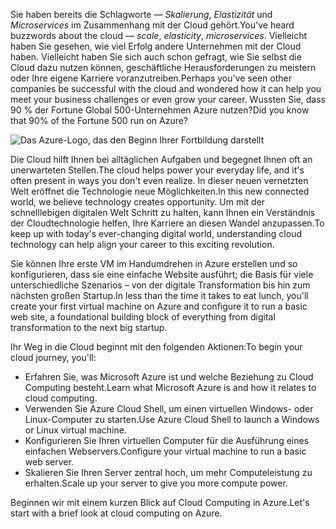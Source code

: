 <span data-ttu-id="71ccf-101">Sie haben bereits die Schlagworte &mdash; _Skalierung_, _Elastizität_ und _Microservices_ im Zusammenhang mit der Cloud gehört.</span><span class="sxs-lookup"><span data-stu-id="71ccf-101">You've heard buzzwords about the cloud &mdash; _scale_, _elasticity_, _microservices_.</span></span> <span data-ttu-id="71ccf-102">Vielleicht haben Sie gesehen, wie viel Erfolg andere Unternehmen mit der Cloud haben. Vielleicht haben Sie sich auch schon gefragt, wie Sie selbst die Cloud dazu nutzen können, geschäftliche Herausforderungen zu meistern oder Ihre eigene Karriere voranzutreiben.</span><span class="sxs-lookup"><span data-stu-id="71ccf-102">Perhaps you've seen other companies be successful with the cloud and wondered how it can help you meet your business challenges or even grow your career.</span></span> <span data-ttu-id="71ccf-103">Wussten Sie, dass 90 % der Fortune Global 500-Unternehmen Azure nutzen?</span><span class="sxs-lookup"><span data-stu-id="71ccf-103">Did you know that 90% of the Fortune 500 run on Azure?</span></span>

![Das Azure-Logo, das den Beginn Ihrer Fortbildung darstellt](../media/1-heading.png)

<span data-ttu-id="71ccf-105">Die Cloud hilft Ihnen bei alltäglichen Aufgaben und begegnet Ihnen oft an unerwarteten Stellen.</span><span class="sxs-lookup"><span data-stu-id="71ccf-105">The cloud helps power your everyday life, and it's often present in ways you don't even realize.</span></span> <span data-ttu-id="71ccf-106">In dieser neuen vernetzten Welt eröffnet die Technologie neue Möglichkeiten.</span><span class="sxs-lookup"><span data-stu-id="71ccf-106">In this new connected world, we believe technology creates opportunity.</span></span> <span data-ttu-id="71ccf-107">Um mit der schnelllebigen digitalen Welt Schritt zu halten, kann Ihnen ein Verständnis der Cloudtechnologie helfen, Ihre Karriere an diesen Wandel anzupassen.</span><span class="sxs-lookup"><span data-stu-id="71ccf-107">To keep up with today's ever-changing digital world, understanding cloud technology can help align your career to this exciting revolution.</span></span>

<span data-ttu-id="71ccf-108">Sie können Ihre erste VM im Handumdrehen in Azure erstellen und so konfigurieren, dass sie eine einfache Website ausführt; die Basis für viele unterschiedliche Szenarios – von der digitale Transformation bis hin zum nächsten großen Startup.</span><span class="sxs-lookup"><span data-stu-id="71ccf-108">In less than the time it takes to eat lunch, you'll create your first virtual machine on Azure and configure it to run a basic web site, a foundational building block of everything from digital transformation to the next big startup.</span></span>

<span data-ttu-id="71ccf-109">Ihr Weg in die Cloud beginnt mit den folgenden Aktionen:</span><span class="sxs-lookup"><span data-stu-id="71ccf-109">To begin your cloud journey, you'll:</span></span>

* <span data-ttu-id="71ccf-110">Erfahren Sie, was Microsoft Azure ist und welche Beziehung zu Cloud Computing besteht.</span><span class="sxs-lookup"><span data-stu-id="71ccf-110">Learn what Microsoft Azure is and how it relates to cloud computing.</span></span>
* <span data-ttu-id="71ccf-111">Verwenden Sie Azure Cloud Shell, um einen virtuellen Windows- oder Linux-Computer zu starten.</span><span class="sxs-lookup"><span data-stu-id="71ccf-111">Use Azure Cloud Shell to launch a Windows or Linux virtual machine.</span></span>
* <span data-ttu-id="71ccf-112">Konfigurieren Sie Ihren virtuellen Computer für die Ausführung eines einfachen Webservers.</span><span class="sxs-lookup"><span data-stu-id="71ccf-112">Configure your virtual machine to run a basic web server.</span></span>
* <span data-ttu-id="71ccf-113">Skalieren Sie Ihren Server zentral hoch, um mehr Computeleistung zu erhalten.</span><span class="sxs-lookup"><span data-stu-id="71ccf-113">Scale up your server to give you more compute power.</span></span>

<span data-ttu-id="71ccf-114">Beginnen wir mit einem kurzen Blick auf Cloud Computing in Azure.</span><span class="sxs-lookup"><span data-stu-id="71ccf-114">Let's start with a brief look at cloud computing on Azure.</span></span>